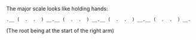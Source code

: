 The major scale looks like holding hands:
```
.__ (  .  .  ) __.__ (  .  .  ) __.__ (  .  .  ) __.__ (  .  .  ) __.
```
(The root being at the start of the right arm)
